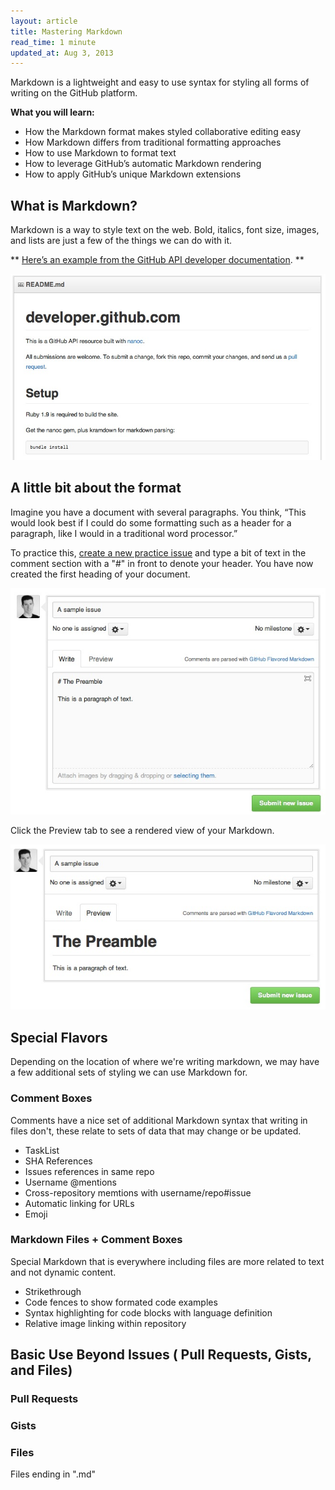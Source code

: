 ```yaml
---
layout: article
title: Mastering Markdown
read_time: 1 minute
updated_at: Aug 3, 2013
---
```


<a id="intro" title="Intro" class="toc-item"></a>
Markdown is a lightweight and easy to use syntax for styling all forms of writing on the GitHub platform.

**What you will learn:**

* How the Markdown format makes styled collaborative editing easy
* How Markdown differs from traditional formatting approaches
* How to use Markdown to format text
* How to leverage GitHub’s automatic Markdown rendering
* How to apply GitHub’s unique Markdown extensions

<a id="what" title="What is Markdown?" class="toc-item"></a>
## What is Markdown?

Markdown is a way to style text on the web. Bold, italics, font size, images, and lists are just a few of the things we can do with it.

** [Here’s an example from the GitHub API developer documentation](https://github.com/github/developer.github.com). **

![GitHub’s API Developer Site README](masteringmarkdown-github-developer-api-readme.jpg)


<a id="format" title="The Format" class="toc-item"></a>
## A little bit about the format

Imagine you have a document with several paragraphs. You think, “This would look best if I could do some formatting such as a header for a paragraph, like I would in a traditional word processor.”

To practice this, [create a new practice issue](https://github.com/githubtraining/sample-markdown/issues/new) and type a bit of text in the comment section with a "#" in front to denote your header. You have now created the first heading of your document.

![Raw Markdown in an Issue](masteringmarkdown-sample-issue-raw.jpg)

Click the Preview tab to see a rendered view of your Markdown.

![Previewed Markdown in an Issue](masteringmarkdown-sample-issue-preview.jpg)

<a id="special" title="Special Flavors" class="toc-item"></a>
## Special Flavors
Depending on the location of where we're writing markdown, we may have a few additional sets of styling we can use Markdown for.

### Comment Boxes
Comments have a nice set of additional Markdown syntax that writing in files don't, these relate to sets of data that may change or be updated.

* TaskList
* SHA References
* Issues references in same repo
* Username @mentions
* Cross-repository memtions with username/repo#issue
* Automatic linking for URLs
* Emoji

### Markdown Files + Comment Boxes
Special Markdown that is everywhere including files are more related to text and not dynamic content.

* Strikethrough
* Code fences to show formated code examples
* Syntax highlighting for code blocks with language definition
* Relative image linking within repository

<a id="gfm" title="Basic Use Beyond Issues" class="toc-item"></a>
## Basic Use Beyond Issues ( Pull Requests, Gists, and Files)

### Pull Requests

### Gists

### Files

Files ending in ".md"


